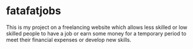 # fatafatjobs
This is my project on a freelancing website which allows less skilled or low skilled people to have a job or earn some money for a temporary period to meet their financial expenses or develop new skills.

